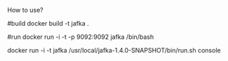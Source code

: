 How to use?

#build
docker build -t jafka  .

#run
docker run -i -t -p 9092:9092  jafka /bin/bash

docker run -i -t  jafka /usr/local/jafka-1.4.0-SNAPSHOT/bin/run.sh console


